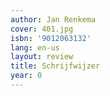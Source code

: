 ```yaml
---
author: Jan Renkema
cover: 401.jpg
isbn: '9012063132'
lang: en-us
layout: review
title: Schrijfwijzer
year: 0
---
```


